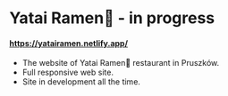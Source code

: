 # Yatai Ramen🍜 - in progress
#### https://yatairamen.netlify.app/
* The website of Yatai Ramen🥢 restaurant in Pruszków.
* Full responsive web site.
* Site in development all the time.

